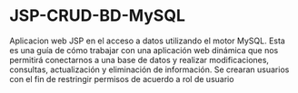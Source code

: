 # JSP-CRUD-BD-MySQL
Aplicacion web JSP en el acceso a datos utilizando el motor MySQL. Esta es una guía de cómo trabajar con una aplicación web dinámica que nos permitirá conectarnos a una base de datos y realizar modificaciones, consultas, actualización y eliminación de información. Se crearan usuarios con el fin de restringir permisos de acuerdo a rol de usuario
